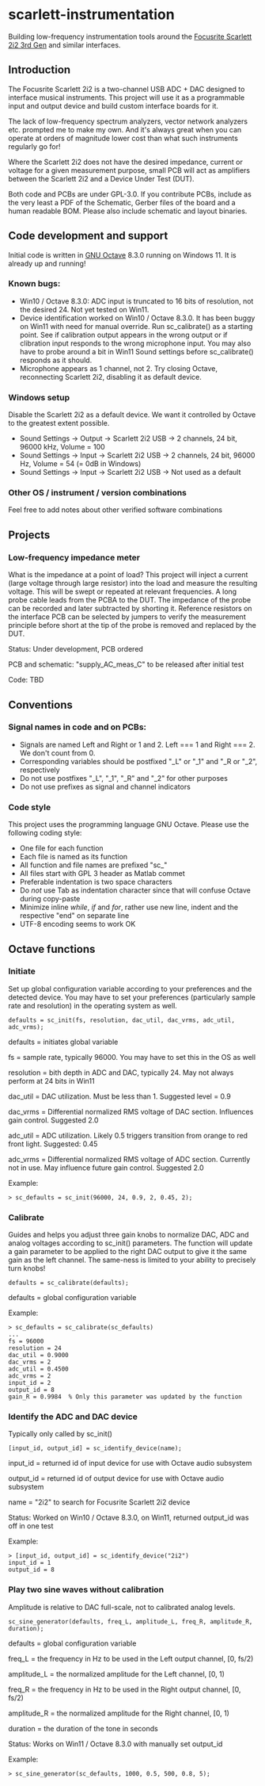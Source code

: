 # scarlett-instrumentation
Building low-frequency instrumentation tools around the [Focusrite Scarlett 2i2 3rd Gen](https://focusrite.com/products/scarlett-2i2-3rd-gen) and similar interfaces. 

## Introduction
The Focusrite Scarlett 2i2 is a two-channel USB ADC + DAC designed to interface musical instruments. This project will use it as a programmable input and output device and build custom interface boards for it.

The lack of low-frequency spectrum analyzers, vector network analyzers etc. prompted me to make my own. And it's always great when you can operate at orders of magnitude lower cost than what such instruments regularly go for!

Where the Scarlett 2i2 does not have the desired impedance, current or voltage for a given measurement purpose, small PCB will act as amplifiers between the Scarlett 2i2 and a Device Under Test (DUT). 

Both code and PCBs are under GPL-3.0. If you contribute PCBs, include as the very least a PDF of the Schematic, Gerber files of the board and a human readable BOM. Please also include schematic and layout binaries.

## Code development and support
Initial code is written in [GNU Octave](https://octave.org) 8.3.0 running on Windows 11. It is already up and running! 

### Known bugs:
- Win10 / Octave 8.3.0: ADC input is truncated to 16 bits of resolution, not the desired 24. Not yet tested on Win11.
- Device identification worked on Win10 / Octave 8.3.0. It has been buggy on Win11 with need for manual override.
  Run sc_calibrate() as a starting point. See if calibration output appears in the wrong output or if clibration 
  input responds to the wrong microphone input. You may also have to probe around a bit in Win11 Sound settings
  before sc_calibrate() responds as it should.
- Microphone appears as 1 channel, not 2. Try closing Octave, reconnecting Scarlett 2i2, disabling it as default device.

### Windows setup
Disable the Scarlett 2i2 as a default device. We want it controlled by Octave to the greatest extent possible.
- Sound Settings -> Output -> Scarlett 2i2 USB -> 2 channels, 24 bit, 96000 kHz, Volume = 100
- Sound Settings -> Input -> Scarlett 2i2 USB -> 2 channels, 24 bit, 96000 Hz, Volume = 54 (= 0dB in Windows)
- Sound Settings -> Input -> Scarlett 2i2 USB -> Not used as a default

### Other OS / instrument / version combinations
Feel free to add notes about other verified software combinations

## Projects

### Low-frequency impedance meter
What is the impedance at a point of load? This project will inject a current (large voltage through large resistor) into the load and measure the resulting voltage. This will be swept or repeated at relevant frequencies. A long probe cable leads from the PCBA to the DUT. The impedance of the probe can be recorded and later subtracted by shorting it. Reference resistors on the interface PCB can be selected by jumpers to verify the measurement principle before short at the tip of the probe is removed and replaced by the DUT. 

Status: Under development, PCB ordered

PCB and schematic: "supply_AC_meas_C" to be released after initial test

Code: TBD

## Conventions
### Signal names in code and on PCBs:
- Signals are named Left and Right or 1 and 2. Left === 1 and Right === 2. We don't count from 0.
- Corresponding variables should be postfixed "_L" or "_1" and "_R or "_2", respectively
- Do not use postfixes "_L", "_1", "_R" and "_2" for other purposes
- Do not use prefixes as signal and channel indicators

### Code style
This project uses the programming language GNU Octave. Please use the following coding style:
- One file for each function
- Each file is named as its function
- All function and file names are prefixed "sc_"
- All files start with GPL 3 header as Matlab commet
- Preferable indentation is two space characters
- Do *not* use Tab as indentation character since that will confuse Octave during copy-paste
- Minimize inline *while*, *if* and *for*, rather use new line, indent and the respective "end" on separate line
- UTF-8 encoding seems to work OK

## Octave functions

### Initiate
Set up global configuration variable according to your preferences and the detected device. You may have to set your preferences (particularly sample rate and resolution) in the operating system as well. 
```
defaults = sc_init(fs, resolution, dac_util, dac_vrms, adc_util, adc_vrms);
```
defaults = initiates global variable

fs = sample rate, typically 96000. You may have to set this in the OS as well

resolution = bith depth in ADC and DAC, typically 24. May not always perform at 24 bits in Win11

dac_util = DAC utilization. Must be less than 1. Suggested level = 0.9

dac_vrms = Differential normalized RMS voltage of DAC section. Influences gain control. Suggested 2.0

adc_util = ADC utilization. Likely 0.5 triggers transition from orange to red front light. Suggested: 0.45

adc_vrms = Differential normalized RMS voltage of ADC section. Currently not in use. May influence future gain control. Suggested 2.0

Example:
```
> sc_defaults = sc_init(96000, 24, 0.9, 2, 0.45, 2);
```

### Calibrate
Guides and helps you adjust three gain knobs to normalize DAC, ADC and analog voltages according to sc_init() parameters. The function will update a gain parameter to be applied to the right DAC output to give it the same gain as the left channel. The same-ness is limited to your ability to precisely turn knobs!
```
defaults = sc_calibrate(defaults);
```
defaults = global configuration variable

Example:
```
> sc_defaults = sc_calibrate(sc_defaults)
...
fs = 96000
resolution = 24
dac_util = 0.9000
dac_vrms = 2
adc_util = 0.4500
adc_vrms = 2
input_id = 2
output_id = 8
gain_R = 0.9984  % Only this parameter was updated by the function
```

### Identify the ADC and DAC device
Typically only called by sc_init()
```
[input_id, output_id] = sc_identify_device(name);
```
input_id = returned id of input device for use with Octave audio subsystem

output_id = returned id of output device for use with Octave audio subsystem

name = "2i2" to search for Focusrite Scarlett 2i2 device

Status: Worked on Win10 / Octave 8.3.0, on Win11, returned output_id was off in one test

Example:
```
> [input_id, output_id] = sc_identify_device("2i2")
input_id = 1
output_id = 8
```

### Play two sine waves without calibration
Amplitude is relative to DAC full-scale, not to calibrated analog levels.
```
sc_sine_generator(defaults, freq_L, amplitude_L, freq_R, amplitude_R, duration);
```
defaults = global configuration variable

freq_L = the frequency in Hz to be used in the Left output channel, [0, fs/2)

amplitude_L = the normalized amplitude for the Left channel, [0, 1)

freq_R = the frequency in Hz to be used in the Right output channel, [0, fs/2)

amplitude_R = the normalized amplitude for the Right channel, [0, 1)

duration = the duration of the tone in seconds

Status: Works on Win11 / Octave 8.3.0 with manually set output_id

Example:
```
> sc_sine_generator(sc_defaults, 1000, 0.5, 500, 0.8, 5);
```

 

